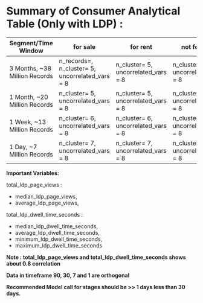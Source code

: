 # Summary of Consumer Analytical Table (Only with LDP) :


|Segment/Time Window| for sale | for rent | not for sale| no segment |
|-------------------|----------|----------|-------------|------------|
| 3 Months, ~38 Million Records | n_records=, n_cluster= 5, uncorrelated_vars = 8|n_cluster= 5, uncorrelated_vars = 8 |n_cluster= 5, uncorrelated_vars = 8 |n_cluster= 5, uncorrelated_vars = 8 |
| 1 Month, ~20 Million Records  | n_cluster= 5, uncorrelated_vars = 8|n_cluster= 5, uncorrelated_vars = 8 |n_cluster= 5, uncorrelated_vars = 8 |n_cluster= 5, uncorrelated_vars = 8 |
| 1 Week, ~13 Million Records   | n_cluster= 6, uncorrelated_vars = 8|n_cluster= 6, uncorrelated_vars = 8 |n_cluster= 6, uncorrelated_vars = 8 |n_cluster= 6, uncorrelated_vars = 8 |
| 1 Day, ~7 Million Records    | n_cluster= 7, uncorrelated_vars = 8|n_cluster= 7, uncorrelated_vars = 8 |n_cluster= 7, uncorrelated_vars = 8 |n_cluster= 7, uncorrelated_vars = 8 |


**Important Variables:**

total_ldp_page_views : 
  * median_ldp_page_views, 
  * average_ldp_page_views, 

total_ldp_dwell_time_seconds : 
   * median_ldp_dwell_time_seconds, 
   * average_ldp_dwell_time_seconds, 
   * minimum_ldp_dwell_time_seconds, 
   * maximum_ldp_dwell_time_seconds
   
**Note : total_ldp_page_views and total_ldp_dwell_time_seconds shows about 0.8 correlation**

**Data in timeframe 90, 30, 7 and 1 are orthogonal**

**Recommended Model call for stages should be >> 1 days less than 30 days.**
